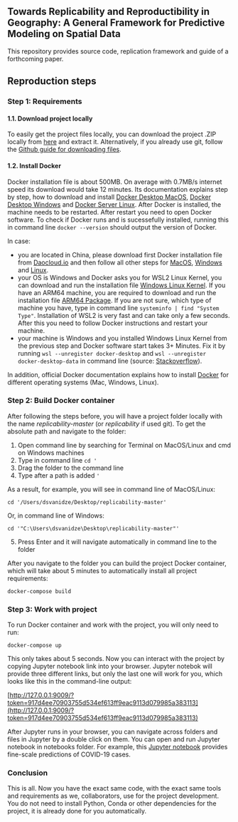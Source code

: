 ## Towards Replicability and Reproductibility in Geography: A General Framework for Predictive Modeling on Spatial Data

This repository provides source code, replication framework and guide of a forthcoming paper.


## Reproduction steps

### Step 1: Requirements

#### 1.1. Download project locally
To easily get the project files locally, you can download the project .ZIP locally from [here](https://github.com/dsvanidze/replicability/archive/refs/heads/master.zip) and extract it. Alternatively, if you already use git, follow the [Github guide for downloading files](https://docs.github.com/en/enterprise/2.13/user/articles/cloning-a-repository).

#### 1.2. Install Docker
Docker installation file is about 500MB. On average with 0.7MB/s internet speed its download would take 12 minutes. Its documentation explains step by step, how to download and install [Docker Desktop MacOS](https://docs.docker.com/docker-for-mac/install/), [Docker Desktop Windows](https://docs.docker.com/docker-for-windows/install/) and [Docker Server Linux](https://docs.docker.com/engine/install/#server). After Docker is installed, the machine needs to be restarted. After restart you need to open Docker software. To check if Docker runs and is sucessefully installed, running this in command line `docker --version` should output the version of Docker. 

In case:
* you are located in China, please download first Docker installation file from [Daocloud.io](http://get.daocloud.io/#install-docker-for-mac-windows) and then follow all other steps for [MacOS](https://docs.docker.com/docker-for-mac/install/), [Windows](https://docs.docker.com/docker-for-windows/install/) and [Linux](https://docs.docker.com/engine/install/). 
* your OS is Windows and Docker asks you for WSL2 Linux Kernel, you can download and run the installation file [Windows Linux Kernel](https://wslstorestorage.blob.core.windows.net/wslblob/wsl_update_x64.msi). If you have an ARM64 machine, you are required to download and run the installation file [ARM64 Package](https://wslstorestorage.blob.core.windows.net/wslblob/wsl_update_arm64.msi). If you are not sure, which type of machine you have, type in command line `systeminfo | find "System Type"`. Installation of WSL2 is very fast and can take only a few seconds. After this you need to follow Docker instructions and restart your machine.
* your machine is Windows and you installed Windows Linux Kernel from the previous step and Docker software start takes 3+ Minutes. Fix it by running `wsl --unregister docker-desktop` and `wsl --unregister docker-desktop-data` in command line (source: [Stackoverflow](https://stackoverflow.com/a/62495664/6072503)).


In addition, official Docker documentation explains how to install [Docker](https://docs.docker.com/get-docker/) for different operating systems (Mac, Windows, Linux).

### Step 2: Build Docker container
After following the steps before, you will have a project folder locally with the name *replicability-master* (or *replicability* if used git). To get the absolute path and navigate to the folder:
1. Open command line by searching for Terminal on MacOS/Linux and cmd on Windows machines
2. Type in command line `cd '`
4. Drag the folder to the command line
5. Type after a path is added `'`

As a result, for example, you will see in command line of MacOS/Linux:

`cd '/Users/dsvanidze/Desktop/replicability-master'`

Or, in command line of Windows:

`cd '"C:\Users\dsvanidze\Desktop\replicability-master"'`

5. Press Enter and it will navigate automatically in command line to the folder

After you  navigate to  the folder you can build the project Docker container, which will take about 5 minutes to automatically install all project requirements:

`docker-compose build`

### Step 3: Work with project
To run Docker container and work with the project, you will only need to run:

`docker-compose up`

This only takes about 5 seconds. Now you can interact with the project by copying Jupyter notebook link into your browser. Jupyter notebok will provide three different links, but only the last one will work for you, which looks like this in the command-line output:

[http://127.0.0.1:9009/?token=917d4ee70903755d534ef613ff9eac9113d079985a383113](http://127.0.0.1:9009/?token=917d4ee70903755d534ef613ff9eac9113d079985a383113)

After Jupyter runs in your browser, you can navigate across folders and files in Jupyter by a double click on them. You can open and run Jupyter notebook in notebooks folder. For example, this [Jupyter notebook](http://127.0.0.1:9009/lab/tree/notebooks/predictions/generate-fine-scale-features.ipynb) provides fine-scale predictions of COVID-19 cases.

### Conclusion

This is all. Now you have the exact same code, with the exact same tools and requirements as we, collaborators, use for the project development. You do not need to install Python, Conda or other dependencies for the project, it is already done for you automatically.
